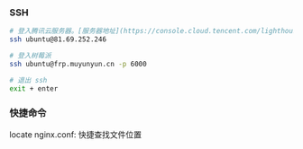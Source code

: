 <!--
abbrlink: iti5ty8q
-->

### SSH

```bash
# 登入腾讯云服务器。[服务器地址](https://console.cloud.tencent.com/lighthouse/instance/index)
ssh ubuntu@81.69.252.246

# 登入树莓派
ssh ubuntu@frp.muyunyun.cn -p 6000

# 退出 ssh
exit + enter
```

### 快捷命令

locate nginx.conf: 快捷查找文件位置
